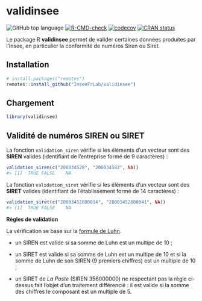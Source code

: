 
<!-- README.md is generated from README.Rmd. Please edit that file -->

# validinsee

<!-- badges: start -->

![GitHub top
language](https://img.shields.io/github/languages/top/InseeFrLab/validinsee)
[![R-CMD-check](https://github.com/InseeFrLab/validinsee/actions/workflows/R-CMD-check.yaml/badge.svg)](https://github.com/InseeFrLab/validinsee/actions/workflows/R-CMD-check.yaml)
[![codecov](https://codecov.io/gh/InseeFrLab/validinsee/branch/main/graph/badge.svg)](https://codecov.io/gh/InseeFrLab/validinsee)
[![CRAN
status](https://www.r-pkg.org/badges/version/validinsee)](https://cran.r-project.org/package=validinsee)
<!-- badges: end -->

Le package R **validinsee** permet de valider certaines données
produites par l’Insee, en particulier la conformité de numéros Siren ou
Siret.

## Installation

``` r
# install.packages("remotes")
remotes::install_github("InseeFrLab/validinsee")
```

## Chargement

``` r
library(validinsee)
```

## Validité de numéros SIREN ou SIRET

La fonction `validation_siren` vérifie si les éléments d’un vecteur sont
des **SIREN** valides (identifiant de l’entreprise formé de 9
caractères) :

``` r
validation_siren(c("200034528", "200034582", NA))
#> [1]  TRUE FALSE    NA
```

La fonction `validation_siret` vérifie si les éléments d’un vecteur sont
des **SIRET** valides (identifiant de l’établissement formé de 14
caractères) :

``` r
validation_siret(c("20003452800014", "20003452800041", NA))
#> [1]  TRUE FALSE    NA
```

**Règles de validation**

La vérification se base sur la [formule de
Luhn](https://fr.wikipedia.org/wiki/Formule_de_Luhn).

-   un SIREN est valide si sa somme de Luhn est un multipe de 10 ;

-   un SIRET est valide si sa somme de Luhn est un multipe de 10 et si
    la somme de Luhn de son SIREN (9 premiers chiffres) est un multiple
    de 10 ;

-   un SIRET de *La Poste* (SIREN 356000000) ne respectant pas la règle
    ci-dessus fait l’objet d’un traitement différencié : il est valide
    si la somme des chiffres le composant est un multiple de 5.
